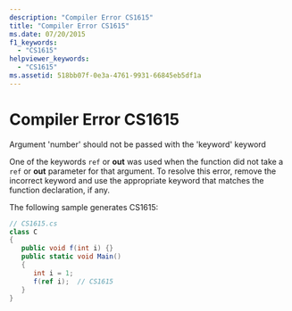 ```yaml
---
description: "Compiler Error CS1615"
title: "Compiler Error CS1615"
ms.date: 07/20/2015
f1_keywords: 
  - "CS1615"
helpviewer_keywords: 
  - "CS1615"
ms.assetid: 518bb07f-0e3a-4761-9931-66845eb5df1a
---
```

# Compiler Error CS1615
Argument 'number' should not be passed with the 'keyword' keyword  
  
 One of the keywords `ref` or **out** was used when the function did not take a `ref` or **out** parameter for that argument. To resolve this error, remove the incorrect keyword and use the appropriate keyword that matches the function declaration, if any.  
  
 The following sample generates CS1615:  
  
```csharp  
// CS1615.cs  
class C  
{  
   public void f(int i) {}  
   public static void Main()  
   {  
      int i = 1;  
      f(ref i);  // CS1615  
   }  
}  
```
